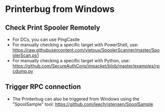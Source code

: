 # Printerbug from Windows

## Check Print Spooler Remotely
* For DCs, you can use PingCastle
* For manually checking a specific target with PowerShell, use: https://raw.githubusercontent.com/vletoux/SpoolerScanner/master/SpoolerScan.ps1
* For manually checking a specific target with Python, use: https://github.com/SecureAuthCorp/impacket/blob/master/examples/rpcdump.py

## Trigger RPC connection

* The Printerbug can also be triggered from Windows using the "SpoolSample" tool: https://github.com/leechristensen/SpoolSample